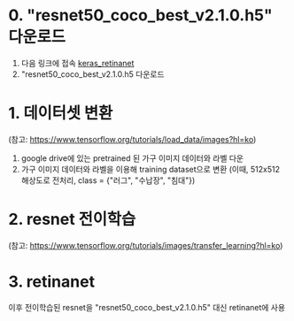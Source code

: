 # 0. "resnet50_coco_best_v2.1.0.h5" 다운로드
1. 다음 링크에 접속 [keras_retinanet](https://github.com/fizyr/keras-retinanet/releases)
2. "resnet50_coco_best_v2.1.0.h5 다운로드

# 1. 데이터셋 변환 
(참고: https://www.tensorflow.org/tutorials/load_data/images?hl=ko)
1. google drive에 있는 pretrained 된 가구 이미지 데이터와 라벨 다운
2. 가구 이미지 데이터와 라벨을 이용해 training dataset으로 변환 
   (이때, 512x512 해상도로 전처리, class = {"러그", "수납장", "침대"})
   
# 2. resnet 전이학습
(참고: https://www.tensorflow.org/tutorials/images/transfer_learning?hl=ko)

# 3. retinanet
이후 전이학습된 resnet을 "resnet50_coco_best_v2.1.0.h5" 대신 retinanet에 사용
